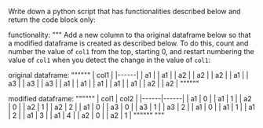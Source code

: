 Write down a python script that has functionalities described below and return the code block only:

functionality: """
Add a new column to tha original dataframe below so that a modified dataframe is created as described below. To do this, count and number the value of `col1` from the top, starting 0, and restart numbering the value of `col1` when you detect the change in the value of `col1`:

original dataframe: """"""
| col1 | 
|------|
| a1 | 
| a1 | 
| a2 | 
| a2 | 
| a2 | 
| a1 | 
| a3 | 
| a3 | 
| a3 | 
| a1 | 
| a1 | 
| a1 | 
| a1 | 
| a1 | 
| a2 | 
| a2 | 
""""""

modified dataframe: """"""
| col1 | col2 |
|------|------|
| a1 | 0 |
| a1 | 1 |
| a2 | 0 |
| a2 | 1 |
| a2 | 2 |
| a1 | 0 |
| a3 | 0 |
| a3 | 1 |
| a3 | 2 |
| a1 | 0 |
| a1 | 1 |
| a1 | 2 |
| a1 | 3 |
| a1 | 4 |
| a2 | 0 |
| a2 | 1 |
""""""
"""